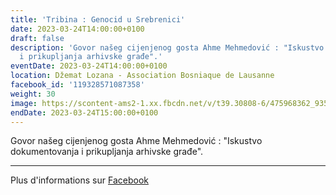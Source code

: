 ```yaml
---
title: 'Tribina : Genocid u Srebrenici'
date: 2023-03-24T14:00:00+0100
draft: false
description: 'Govor našeg cijenjenog gosta Ahme Mehmedović : "Iskustvo dokumentovanja
  i prikupljanja arhivske građe".'
eventDate: 2023-03-24T14:00:00+0100
location: Džemat Lozana - Association Bosniaque de Lausanne
facebook_id: '119328571087358'
weight: 30
image: https://scontent-ams2-1.xx.fbcdn.net/v/t39.30808-6/475968362_935496025377664_1254503329331924344_n.jpg?_nc_cat=109&ccb=1-7&_nc_sid=9e60e4&_nc_ohc=38ZKvNklcQIQ7kNvwFeWRrs&_nc_oc=AdnEvF02xdc5A7-lbilnBUKdHfAOM7ClDTi8bubqvIicoFI03iJxROBQIn7DteIZXL0&_nc_zt=23&_nc_ht=scontent-ams2-1.xx&edm=ABTKTjYEAAAA&_nc_gid=VahQ3aAqQTRoCRCHhMLrtA&_nc_tpa=Q5bMBQF7RsGssZO6oShI1FjoHIpSHJJzT1XsUa_SJAQl24XICOC6liJ97TxhV9dsWW6CUNEfiduM8djAwQ&oh=00_AfegIJce325F3igQj_HGSUqZfEaDpiwVCkk9d89uJinARQ&oe=6909EB47
endDate: 2023-03-24T15:00:00+0100
---
```


Govor našeg cijenjenog gosta Ahme Mehmedović : "Iskustvo dokumentovanja i prikupljanja arhivske građe".

---

Plus d'informations sur [Facebook](https://facebook.com/events/119328571087358)